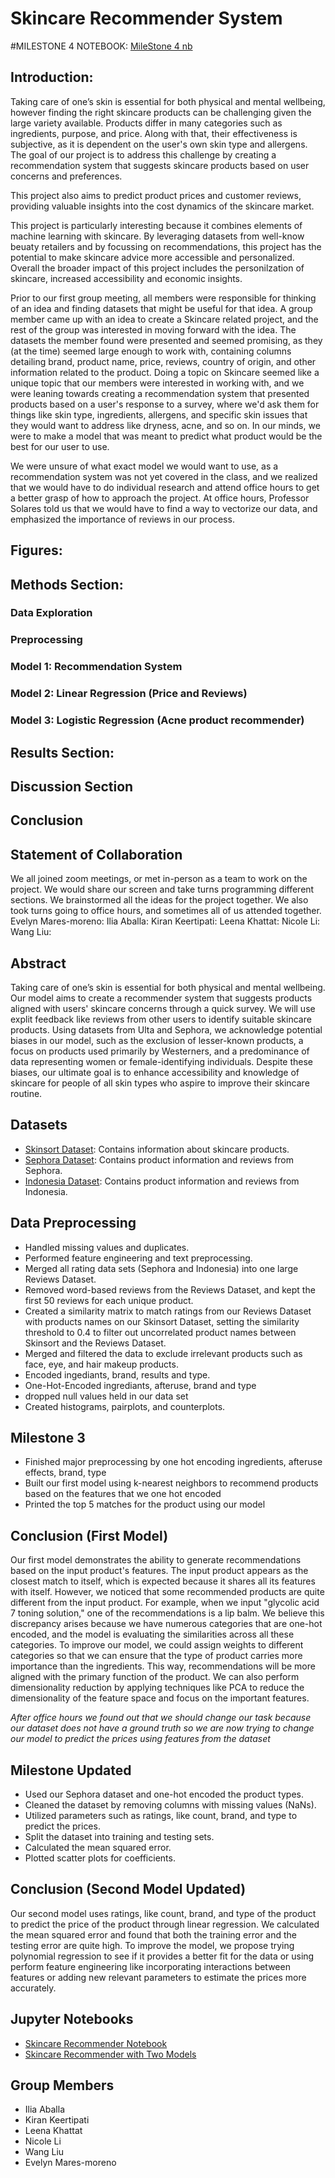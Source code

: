 # Skincare Recommender System

#MILESTONE 4 NOTEBOOK:
[MileStone 4 nb](https://colab.research.google.com/drive/1UZuKvfh_-BFqsnquGwFd7OzI7wOTJZH0#scrollTo=MTfIhu3hAh8P)

## Introduction:
Taking care of one’s skin is essential for both physical and mental wellbeing, however finding the right skincare products can be challenging given the large variety available. Products differ in many categories such as ingredients, purpose, and price. Along with that, their effectiveness is subjective, as it is dependent on the user's own skin type and allergens. The goal of our project is to address this challenge by creating a recommendation system that suggests skincare products based on user concerns and preferences. 

This project also aims to predict product prices and customer reviews, providing valuable insights into the cost dynamics of the skincare market. 


This project is particularly interesting because it combines elements of machine learning with skincare. By leveraging datasets from well-know beuaty retailers and by focussing on recommendations, this project has the potential to make skincare advice more accessible and personalized. Overall the broader impact of this project includes the personilzation of skincare, increased accessibility and economic insights.


Prior to our first group meeting, all members were responsible for thinking of an idea and finding datasets that might be useful for that idea. A group member came up with an idea to create a Skincare related project, and the rest of the group was interested in moving forward with the idea. The datasets the member found were presented and seemed promising, as they (at the time) seemed large enough to work with, containing columns detailing brand, product name, price, reviews, country of origin, and other information related to the product. Doing a topic on Skincare seemed like a unique topic that our members were interested in working with, and we were leaning towards creating a recommendation system that presented products based on a user's response to a survey, where we'd ask them for things like skin type, ingredients, allergens, and specific skin issues that they would want to address like dryness, acne, and so on. In our minds, we were to make a model that was meant to predict what product would be the best for our user to use. 

We were unsure of what exact model we would want to use, as a recommendation system was not yet covered in the class, and we realized that we would have to do individual research and attend office hours to get a better grasp of how to approach the project. At office hours, Professor Solares told us that we would have to find a way to vectorize our data, and emphasized the importance of reviews in our process. 


## Figures:

## Methods Section:
### Data Exploration 
### Preprocessing
### Model 1: Recommendation System 
### Model 2: Linear Regression (Price and Reviews)
### Model 3: Logistic Regression (Acne product recommender)

## Results Section:

## Discussion Section

## Conclusion

## Statement of Collaboration
We all joined zoom meetings, or met in-person as a team to work on the project. We would share our screen and take turns programming different sections. We brainstormed all the ideas for the project together. We also took turns going to office hours, and sometimes all of us attended together.
Evelyn Mares-moreno: 
Ilia Aballa:
Kiran Keertipati:
Leena Khattat:
Nicole Li:
Wang Liu:



## Abstract
Taking care of one’s skin is essential for both physical and mental wellbeing. Our model aims to create a recommender system that suggests products aligned with users' skincare concerns through a quick survey. We will use explit feedback like reviews from other users to identify suitable skincare products. Using datasets from Ulta and Sephora, we acknowledge potential biases in our model, such as the exclusion of lesser-known products, a focus on products used primarily by Westerners, and a predominance of data representing women or female-identifying individuals. Despite these biases, our ultimate goal is to enhance accessibility and knowledge of skincare for people of all skin types who aspire to improve their skincare routine.

## Datasets
- [Skinsort Dataset](https://www.kaggle.com/datasets/kazireyazulhasan/19000-skincare-products-database-of-skinsort): Contains information about skincare products.
- [Sephora Dataset](https://www.kaggle.com/datasets/nadyinky/sephora-products-and-skincare-reviews): Contains product information and reviews from Sephora.
- [Indonesia Dataset](https://www.kaggle.com/datasets/hafidahmusthaanah/skincare-review): Contains product information and reviews from Indonesia.

## Data Preprocessing
- Handled missing values and duplicates.
- Performed feature engineering and text preprocessing.
- Merged all rating data sets (Sephora and Indonesia) into one large Reviews Dataset.
- Removed word-based reviews from the Reviews Dataset, and kept the first 50 reviews for each unique product.
- Created a similarity matrix to match ratings from our Reviews Dataset with products names on our Skinsort Dataset, setting the similarity threshold to 0.4 to filter out uncorrelated product names between Skinsort and the Reviews Dataset.
- Merged and filtered the data to exclude irrelevant products such as face, eye, and hair makeup products.
- Encoded ingediants, brand, results and type.
- One-Hot-Encoded ingrediants, afteruse, brand and type
- dropped null values held in our data set
- Created histograms, pairplots, and counterplots.

## Milestone 3
- Finished major preprocessing by one hot encoding ingredients, afteruse effects, brand, type
- Built our first model using k-nearest neighbors to recommend products based on the features that we one hot encoded
- Printed the top 5 matches for the product using our model

## Conclusion (First Model)
Our first model demonstrates the ability to generate recommendations based on the input product's features. The input product appears as the closest match to itself, which is expected because it shares all its features with itself. However, we noticed that some recommended products are quite different from the input product. For example, when we input "glycolic acid 7 toning solution," one of the recommendations is a lip balm. We believe this discrepancy arises because we have numerous categories that are one-hot encoded, and the model is evaluating the similarities across all these categories. To improve our model, we could assign weights to different categories so that we can ensure that the type of product carries more importance than the ingredients. This way, recommendations will be more aligned with the primary function of the product. We can also perform dimensionality reduction by applying techniques like PCA to reduce the dimensionality of the feature space and focus on the important features. 

*After office hours we found out that we should change our task because our dataset does not have a ground truth so we are now trying to change our model to predict the prices using features from the dataset*

## Milestone Updated
- Used our Sephora dataset and one-hot encoded the product types.
- Cleaned the dataset by removing columns with missing values (NaNs).
- Utilized parameters such as ratings, like count, brand, and type to predict the prices.
- Split the dataset into training and testing sets.
- Calculated the mean squared error.
- Plotted scatter plots for coefficients.

## Conclusion (Second Model Updated)
Our second model uses ratings, like count, brand, and type of the product to predict the price of the product through linear regression. We calculated the mean squared error and found that both the training error and the testing error are quite high. To improve the model, we propose trying polynomial regression to see if it provides a better fit for the data or using perform feature engineering like incorporating interactions between features or adding new relevant parameters to estimate the prices more accurately.

## Jupyter Notebooks
- [Skincare Recommender Notebook](https://github.com/nicoleli04/CSE151A-Project/blob/main/Skincare_Recommender.ipynb)
- [Skincare Recommender with Two Models](https://github.com/nicoleli04/CSE151A-Project/blob/main/Two_Model_Predictor_Skincare_Recommender.ipynb)

## Group Members
- Ilia Aballa
- Kiran Keertipati 
- Leena Khattat
- Nicole Li 
- Wang Liu
- Evelyn Mares-moreno

